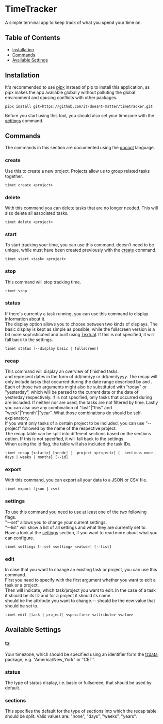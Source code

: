 # TimeTracker
A simple terminal app to keep track of what you spend your time on.  

## Table of Contents
- [Installation](#installation)
- [Commands](#commands)
- [Available Settings](#available-settings)

## Installation
It's recommended to use [pipx](https://github.com/pypa/pipx) instead of pip to install this application, as pipx makes the app available globally without polluting the global environment and causing conflicts with other packages.
```
pipx install git+https://github.com/it-doesnt-matter/timetracker.git
```
Before you start using this tool, you should also set your timezone with the [settings](#settings) command.

## Commands
The commands in this section are documented using the [docopt](http://docopt.org/) language.

### create
Use this to create a new project. Projects allow us to group related tasks together.
```
timet create <project>
```

### delete
With this command you can delete tasks that are no longer needed. This will also delete all associated tasks.
```
timet delete <project>
```

### start
To start tracking your time, you can use this command. <task> doesn't need to be unique, while <project> must have been created previously with the [create](#create) command.
```
timet start <task> <project>
```

### stop
This command will stop tracking time.
```
timet stop
```

### status
If there's currently a task running, you can use this command to display information about it.  
The display option allows you to choose between two kinds of displays. The basic display is kept as simple as possible, while the fullscreen version is a bit more sophisticated and built using [Textual](https://github.com/textualize/textual/). If this is not specified, it will fall back to the settings.
```
timet status [--display basic | fullscreen]
```

### recap
This command will display an overview of finished tasks.  
<start> and <end> represent dates in the form of dd/mm/yy or dd/mm/yyyy. The recap will only include tasks that occurred during the date range described by <start> and <end>. Each of those two arguments might also be substituted with "today" or "yesterday", which will be parsed to the current date or the date of yesterday respectively. If <end> is not specified, only tasks that occurred during <start> are included. If neither <start> nor <end> are used, the tasks are not filtered by time. Lastly you can also use any combination of "last"|"this" and "week"|"month"|"year". What those combinations do should be self-explanatory.  
If you want only tasks of a certain project to be included, you can use "--project" followed by the name of the respective project.  
The recap table can be split into different sections based on the sections option. If this is not specified, it will fall back to the settings.  
When using the id flag, the table will also included the task IDs.
```
timet recap [<start>] [<end>] [--project <project>] [--sections none | days | weeks | months] [--id]
```

### export
With this command, you can export all your data to a JSON or CSV file.
```
timet export (json | csv)
```

### settings
To use this command you need to use at least one of the two following flags.  
"--set" allows you to change your current settings.  
"--list" will show a list of all settings and what they are currently set to.  
Have a look at the [settings](#settings) section, if you want to read more about what you can configure.
```
timet settings [--set <setting> <value>] [--list]
```

### edit
In case that you want to change an existing task or project, you can use this command.  
First you need to specify with the first argument whether you want to edit a task or a project.  
Then <specifier> will indicate, which task/project you want to edit. In the case of a task it should be its ID and for a project it should its name.  
<attribute> should be the attribute you want to change.--
<value> should be the new value that <attribute> should be set to.
```
timet edit [task | project] <specifier> <attribute> <value>
```

## Available Settings
### tz
Your timezone, which should be specified using an identifier form the [tzdata](https://tzdata.readthedocs.io/en/latest/) package, e.g. "America/New_York" or "CET".

### status
The type of status display, i.e. basic or fullscreen, that should be used by default.

### sections
This specifies the default for the type of sections into which the recap table should be split. Valid values are: "none", "days", "weeks", "years".
